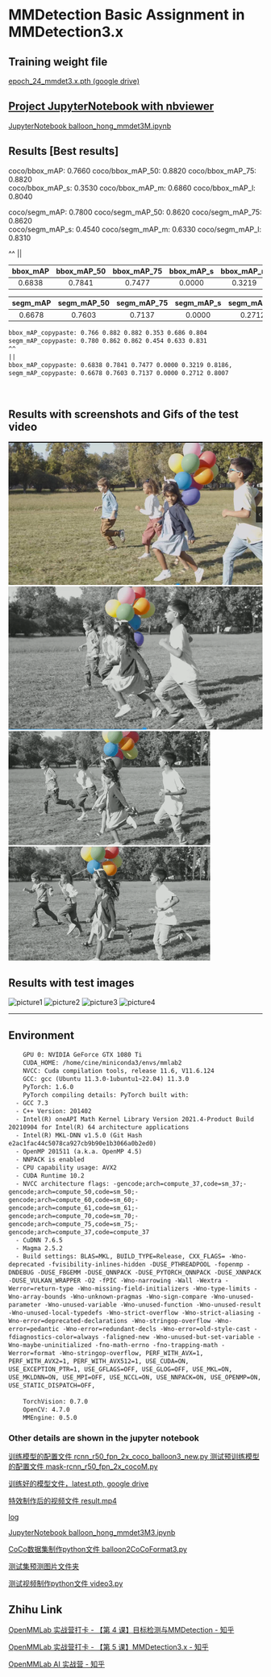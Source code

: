 # MMDetection Basic Assignment in MMDetection3.x

## Training weight file
[epoch_24_mmdet3.x.pth (google drive)](https://drive.google.com/file/d/13PvmX7THJF2JA3iad3q0AJma0uYgCzqJ/view?usp=sharing)

## [Project JupyterNotebook with nbviewer](https://nbviewer.org/github/chg0901/openmmlab-hong/blob/main/2.Basic_mmdet3.x_V2/balloon_hong_mmdet3M3.ipynb)
[JupyterNotebook balloon_hong_mmdet3M.ipynb](https://github.com/chg0901/openmmlab-hong/blob/main/2.Basic_mmdet3.x_V2/balloon_hong_mmdet3M3.ipynb)

## Results  **[Best results]**

coco/bbox_mAP: 0.7660  coco/bbox_mAP_50: 0.8820  coco/bbox_mAP_75: 0.8820  
coco/bbox_mAP_s: 0.3530  coco/bbox_mAP_m: 0.6860  coco/bbox_mAP_l: 0.8040  

coco/segm_mAP: 0.7800  coco/segm_mAP_50: 0.8620  coco/segm_mAP_75: 0.8620  
coco/segm_mAP_s: 0.4540  coco/segm_mAP_m: 0.6330  coco/segm_mAP_l: 0.8310

^^
||

|   bbox_mAP  | bbox_mAP_50 | bbox_mAP_75 |  bbox_mAP_s |  bbox_mAP_m |  bbox_mAP_l |
| :---------: | :---------: | :---------: | :---------: | :---------: | :---------: |
|    0.6838   |   0.7841    |    0.7477   |    0.0000   |    0.3219   |    0.8186   |
    
|  segm_mAP   | segm_mAP_50 | segm_mAP_75 |  segm_mAP_s |  segm_mAP_m |  segm_mAP_l |
| :---------: | :---------: | :---------: | :---------: | :---------: | :---------: |
|   0.6678    |   0.7603    |    0.7137   |    0.0000   |    0.2712   |    0.8007   |
    
    
```
bbox_mAP_copypaste: 0.766 0.882 0.882 0.353 0.686 0.804
segm_mAP_copypaste: 0.780 0.862 0.862 0.454 0.633 0.831
^^
||
bbox_mAP_copypaste: 0.6838 0.7841 0.7477 0.0000 0.3219 0.8186, 
segm_mAP_copypaste: 0.6678 0.7603 0.7137 0.0000 0.2712 0.8007



```

## Results with screenshots and Gifs of the test video
![Unprocessed screenshot ](https://github.com/chg0901/openmmlab-hong/blob/main/2.Basic_mmdet3.x_V2/before.png)
![processed screenshot ](https://github.com/chg0901/openmmlab-hong/blob/main/2.Basic_mmdet3.x_V2/after.png)
![processed Gif 1](https://github.com/chg0901/openmmlab-hong/blob/main/2.Basic_mmdet3.x_V2/result%5B00_00_01--00_00_06%5D.gif)
![processed Gif 2](https://github.com/chg0901/openmmlab-hong/blob/main/2.Basic_mmdet3.x_V2/result%5B00_00_00--00_00_06%5D2.gif)


## Results with test images
![picture1](https://github.com/chg0901/openmmlab-hong/tree/main/2.Basic_mmdet3.x_V2/work_dirs/20230216_061558/show/16335852991_f55de7958d_k.jpg)
![picture2](https://github.com/chg0901/openmmlab-hong/tree/main/2.Basic_mmdet3.x_V2/work_dirs/20230216_061558/show/24631331976_defa3bb61f_k.jpg)
![picture3](https://github.com/chg0901/openmmlab-hong/tree/main/2.Basic_mmdet3.x_V2/work_dirs/20230216_061558/show/3825919971_93fb1ec581_b.jpg)
![picture4](https://github.com/chg0901/openmmlab-hong/tree/main/2.Basic_mmdet3.x_V2/work_dirs/20230216_061558/show/410488422_5f8991f26e_b.jpg)
        

------------------------------------------
## Environment
```
    GPU 0: NVIDIA GeForce GTX 1080 Ti
    CUDA_HOME: /home/cine/miniconda3/envs/mmlab2
    NVCC: Cuda compilation tools, release 11.6, V11.6.124
    GCC: gcc (Ubuntu 11.3.0-1ubuntu1~22.04) 11.3.0
    PyTorch: 1.6.0
    PyTorch compiling details: PyTorch built with:
  - GCC 7.3
  - C++ Version: 201402
  - Intel(R) oneAPI Math Kernel Library Version 2021.4-Product Build 20210904 for Intel(R) 64 architecture applications
  - Intel(R) MKL-DNN v1.5.0 (Git Hash e2ac1fac44c5078ca927cb9b90e1b3066a0b2ed0)
  - OpenMP 201511 (a.k.a. OpenMP 4.5)
  - NNPACK is enabled
  - CPU capability usage: AVX2
  - CUDA Runtime 10.2
  - NVCC architecture flags: -gencode;arch=compute_37,code=sm_37;-gencode;arch=compute_50,code=sm_50;-gencode;arch=compute_60,code=sm_60;-gencode;arch=compute_61,code=sm_61;-gencode;arch=compute_70,code=sm_70;-gencode;arch=compute_75,code=sm_75;-gencode;arch=compute_37,code=compute_37
  - CuDNN 7.6.5
  - Magma 2.5.2
  - Build settings: BLAS=MKL, BUILD_TYPE=Release, CXX_FLAGS= -Wno-deprecated -fvisibility-inlines-hidden -DUSE_PTHREADPOOL -fopenmp -DNDEBUG -DUSE_FBGEMM -DUSE_QNNPACK -DUSE_PYTORCH_QNNPACK -DUSE_XNNPACK -DUSE_VULKAN_WRAPPER -O2 -fPIC -Wno-narrowing -Wall -Wextra -Werror=return-type -Wno-missing-field-initializers -Wno-type-limits -Wno-array-bounds -Wno-unknown-pragmas -Wno-sign-compare -Wno-unused-parameter -Wno-unused-variable -Wno-unused-function -Wno-unused-result -Wno-unused-local-typedefs -Wno-strict-overflow -Wno-strict-aliasing -Wno-error=deprecated-declarations -Wno-stringop-overflow -Wno-error=pedantic -Wno-error=redundant-decls -Wno-error=old-style-cast -fdiagnostics-color=always -faligned-new -Wno-unused-but-set-variable -Wno-maybe-uninitialized -fno-math-errno -fno-trapping-math -Werror=format -Wno-stringop-overflow, PERF_WITH_AVX=1, PERF_WITH_AVX2=1, PERF_WITH_AVX512=1, USE_CUDA=ON, USE_EXCEPTION_PTR=1, USE_GFLAGS=OFF, USE_GLOG=OFF, USE_MKL=ON, USE_MKLDNN=ON, USE_MPI=OFF, USE_NCCL=ON, USE_NNPACK=ON, USE_OPENMP=ON, USE_STATIC_DISPATCH=OFF, 

    TorchVision: 0.7.0
    OpenCV: 4.7.0
    MMEngine: 0.5.0
```


### Other details are shown in the jupyter notebook

[训练模型的配置文件 rcnn_r50_fpn_2x_coco_balloon3_new.py ](https://github.com/chg0901/openmmlab-hong/blob/main/2.Basic_mmdet3.x_V2/mask-rcnn_r50_fpn_2x_coco_balloon3_new.py)
[测试预训练模型的配置文件 mask-rcnn_r50_fpn_2x_cocoM.py](https://github.com/chg0901/openmmlab-hong/blob/main/2.Basic_mmdet3.x_V2/mask-rcnn_r50_fpn_2x_cocoM.py)

[训练好的模型文件，latest.pth, google drive](https://drive.google.com/file/d/13oa80uTYgj0RfjkEqqBkr9iPE-_H8kDe/view?usp=sharing)

[特效制作后的视频文件  result.mp4](https://github.com/chg0901/openmmlab-hong/blob/main/2.Basic_mmdet3.x_V2/result.mp4)

[log ](https://github.com/chg0901/openmmlab-hong/blob/main/2.Basic_mmdet3.x_V2/work_dirs/20230216_061558/20230216_061558.log)

[JupyterNotebook balloon_hong_mmdet3M3.ipynb](https://github.com/chg0901/openmmlab-hong/blob/main/2.Basic_mmdet3.x_V2/balloon_hong_mmdet3M3.ipynb)

[CoCo数据集制作python文件 balloon2CoCoFormat3.py](https://github.com/chg0901/openmmlab-hong/blob/main/2.Basic_mmdet3.x_V2/balloon2CoCoFormat3.py)



[测试集预测图片文件夹](https://github.com/chg0901/openmmlab-hong/tree/main/2.Basic_mmdet3.x_V2/work_dirs/20230216_061558/show)

[测试视频制作python文件 video3.py](https://github.com/chg0901/openmmlab-hong/blob/main/2.Basic_mmdet3.x_V2/video3.py)


## Zhihu Link


[OpenMMLab 实战营打卡 - 【第 4 课】目标检测与MMDetection - 知乎](https://zhuanlan.zhihu.com/p/603989451)

[OpenMMLab 实战营打卡 - 【第 5 课】MMDetection3.x - 知乎](https://zhuanlan.zhihu.com/p/604488260?)

[OpenMMLab AI 实战营 - 知乎](https://www.zhihu.com/column/c_1605019904180232192)





